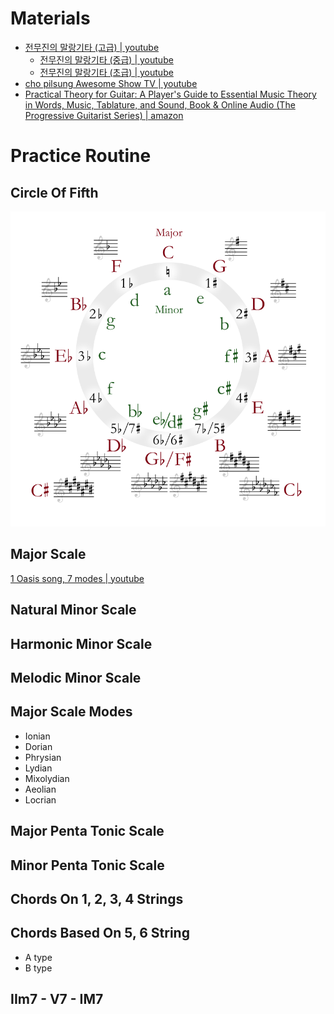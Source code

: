 # Materials

* [전무진의 말랑기타 (고급) | youtube](https://www.youtube.com/watch?v=GM8ggLEKOE4&list=PLkIqTHtKL27yMZZs4E-3rS4MGw1LjSm-L)
  * [전무진의 말랑기타 (중급) | youtube](https://www.youtube.com/watch?v=w_wyniRGk5M&list=PLkIqTHtKL27wze_xuncQ76itt6Kf1Ecun&pp=iAQB)
  * [전무진의 말랑기타 (초급) | youtube](https://www.youtube.com/watch?v=GM8ggLEKOE4&list=PLkIqTHtKL27yMZZs4E-3rS4MGw1LjSm-L&pp=iAQB)
* [cho pilsung Awesome Show TV | youtube](https://www.youtube.com/@pilsungguitar/videos)
* [Practical Theory for Guitar: A Player's Guide to Essential Music Theory in Words, Music, Tablature, and Sound, Book & Online Audio (The Progressive Guitarist Series) | amazon](https://www.amazon.com/Practical-Theory-Guitar-Essential-Progressive/dp/0898986923/ref=sr_1_3?qid=1685365480&refinements=p_27%3ADon+Latarski&s=books&sr=1-3)

# Practice Routine

## Circle Of Fifth

![](img/800px-Circle_of_fifths_deluxe_4.svg.png)

## Major Scale

[1 Oasis song, 7 modes | youtube](https://www.youtube.com/watch?v=kusm6YxcwVQ)

## Natural Minor Scale

## Harmonic Minor Scale

## Melodic Minor Scale

## Major Scale Modes

* Ionian
* Dorian
* Phrysian
* Lydian
* Mixolydian
* Aeolian
* Locrian

## Major Penta Tonic Scale

## Minor Penta Tonic Scale

## Chords On 1, 2, 3, 4 Strings

## Chords Based On 5, 6 String

* A type
* B type

## IIm7 - V7 - IM7
